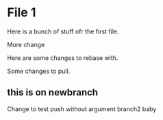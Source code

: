 # File 1

Here is a bunch of stuff ofr the first file.

More change

Here are some changes to rebase with.

Some changes to pull.

## this is on newbranch

Change to test push without argument
branch2 baby
